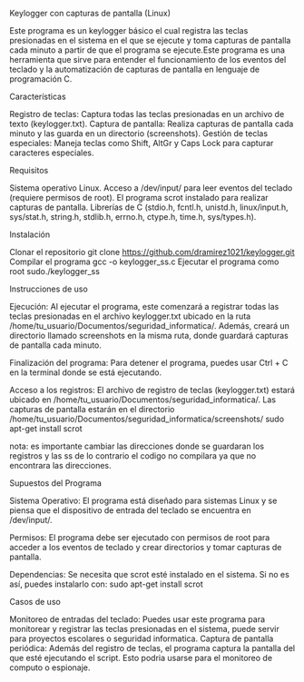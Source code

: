 Keylogger con capturas de pantalla (Linux)

Este programa es un keylogger básico el cual registra las teclas presionadas en el sistema  en el que se ejecute y toma capturas de pantalla cada minuto a partir de que el programa se ejecute.Este programa es una herramienta que sirve para entender el funcionamiento de los eventos del teclado y la automatización de capturas de pantalla en lenguaje de programación C.

Características

Registro de teclas: Captura todas las teclas presionadas en un archivo de texto (keylogger.txt).
Captura de pantalla: Realiza capturas de pantalla cada minuto y las guarda en un directorio (screenshots).
Gestión de teclas especiales: Maneja teclas como Shift, AltGr y Caps Lock para capturar caracteres especiales.

Requisitos

Sistema operativo Linux.
Acceso a /dev/input/ para leer eventos del teclado (requiere permisos de root).
El programa scrot instalado para realizar capturas de pantalla.
Librerías de C (stdio.h, fcntl.h, unistd.h, linux/input.h, sys/stat.h, string.h, stdlib.h, errno.h, ctype.h, time.h, sys/types.h).

Instalación

Clonar el repositorio git clone https://github.com/dramirez1021/keylogger.git
Compilar el programa gcc -o keylogger_ss.c
Ejecutar el programa como root sudo./keylogger_ss

Instrucciones de uso

Ejecución: Al ejecutar el programa, este comenzará a registrar todas las teclas presionadas en el archivo keylogger.txt ubicado en la ruta /home/tu_usuario/Documentos/seguridad_informatica/. Además, creará un directorio llamado screenshots en la misma ruta, donde guardará capturas de pantalla cada minuto.

Finalización del programa: Para detener el programa, puedes usar Ctrl + C en la terminal donde se está ejecutando.

Acceso a los registros:
El archivo de registro de teclas (keylogger.txt) estará ubicado en /home/tu_usuario/Documentos/seguridad_informatica/.
Las capturas de pantalla estarán en el directorio /home/tu_usuario/Documentos/seguridad_informatica/screenshots/
sudo apt-get install scrot

nota: es importante cambiar las direcciones donde se guardaran los registros y las ss de lo contrario el codigo no compilara ya que no encontrara las direcciones.

Supuestos del Programa

Sistema Operativo: El programa está diseñado para sistemas Linux y se piensa que el dispositivo de entrada del teclado se encuentra en /dev/input/.

Permisos: El programa debe ser ejecutado con permisos de root para acceder a los eventos de teclado y crear directorios y tomar capturas de pantalla.

Dependencias: Se necesita que scrot esté instalado en el sistema. Si no es así, puedes instalarlo con: sudo apt-get install scrot

Casos de uso 

Monitoreo de entradas del teclado: Puedes usar este programa para monitorear y registrar las teclas presionadas en el sistema, puede servir para proyectos escolares o seguridad  informatica.
Captura de pantalla periódica: Además del registro de teclas, el programa captura la pantalla del que esté ejecutando el script. Esto podria usarse para el monitoreo de computo o espionaje.






